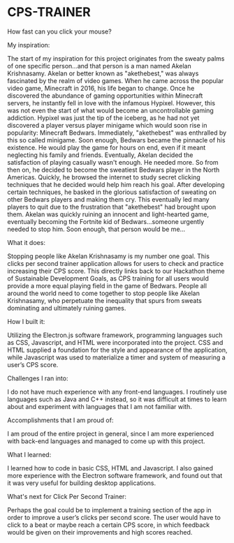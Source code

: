# CPS-TRAINER
How fast can you click your mouse?


My inspiration:

The start of my inspiration for this project originates from the sweaty palms of one specific person...and that person is a man named Akelan Krishnasamy. 
Akelan or better known as "akethebest," was always fascinated by the realm of video games. When he came across the popular video game, Minecraft in 2016, his life began to change. 
Once he discovered the abundance of gaming opportunities within Minecraft servers, he instantly fell in love with the infamous Hypixel. 
However, this was not even the start of what would become an uncontrollable gaming addiction. 
Hypixel was just the tip of the iceberg, as he had not yet discovered a player versus player minigame which would soon rise in popularity: Minecraft Bedwars. 
Immediately, "akethebest" was enthralled by this so called minigame. Soon enough, Bedwars became the pinnacle of his existence. 
He would play the game for hours on end, even if it meant neglecting his family and friends. 
Eventually, Akelan decided the satisfaction of playing casually wasn't enough. He needed more. So from then on, he decided to become the sweatiest Bedwars player in the North Americas. 
Quickly, he browsed the internet to study secret clicking techniques that he decided would help him reach his goal. 
After developing certain techniques, he basked in the glorious satisfaction of sweating on other Bedwars players and making them cry. 
This eventually led many players to quit due to the frustration that "akethebest" had brought upon them. 
Akelan was quickly ruining an innocent and light-hearted game, eventually becoming the Fortnite kid of Bedwars...someone urgently needed to stop him. 
Soon enough, that person would be me...


What it does:

Stopping people like Akelan Krishnasamy is my number one goal. 
This clicks per second trainer application allows for users to check and practice increasing their CPS score. 
This directly links back to our Hackathon theme of Sustainable Development Goals, as CPS training for all users would provide a more equal playing field in the game of Bedwars. 
People all around the world need to come together to stop people like Akelan Krishnasamy, who perpetuate the inequality that spurs from sweats dominating and ultimately ruining games.


How I built it:

Utilizing the Electron.js software framework, programming languages such as CSS, Javascript, and HTML were incorporated into the project. 
CSS and HTML supplied a foundation for the style and appearance of the application, while Javascript was used to materialize a timer and system of measuring a user’s CPS score.


Challenges I ran into:

I do not have much experience with any front-end languages. 
I routinely use languages such as Java and C++ instead, so it was difficult at times to learn about and experiment with languages that I am not familiar with.


Accomplishments that I am proud of:

I am proud of the entire project in general, since I am more experienced with back-end languages and managed to come up with this project.


What I learned:

I learned how to code in basic CSS, HTML and Javascript. 
I also gained more experience with the Electron software framework, and found out that it was very useful for building desktop applications.


What's next for Click Per Second Trainer:

Perhaps the goal could be to implement a training section of the app in order to improve a user’s clicks per second score. 
The user would have to click to a beat or maybe reach a certain CPS score, in which feedback would be given on their improvements and high scores reached.


